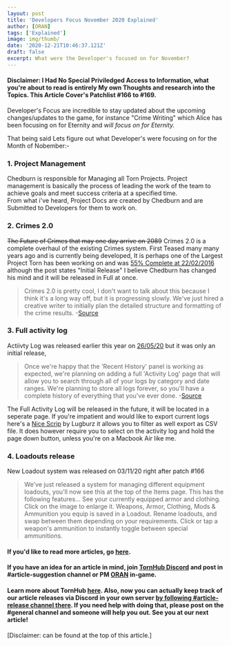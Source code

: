 ```yaml
---
layout: post
title: 'Developers Focus November 2020 Explained'
author: [ORAN]
tags: ['Explained']
image: img/thumb/
date: '2020-12-21T10:46:37.121Z'
draft: false
excerpt: What were the Developer's focused on for November?
---
```

#### Disclaimer: I Had No Special Priviledged Access to Information, what you're about to read is entirely My own Thoughts and research into the Topics. This Article Cover's Patchlist #166 to #169. 

Developer's Focus are incredible to stay updated about the upcoming changes/updates to the game,  for instance "Crime Writing" which Alice has been focusing on for Eternity and _will focus on for Eternity._

That being said Lets figure out what Developer's were focusing on for the Month of Nobember:- 

### 1. Project Management  
Chedburn is responsible for Managing all Torn Projects. Project management is basically the process of leading the work of the team to achieve goals and meet success criteria at a specified time.  
From what i've heard, Project Docs are created by Chedburn and are Submitted to Developers for them to work on.  

### 2. Crimes 2.0  
~~The Future of Crimes that may one day arrive on 2089~~ Crimes 2.0 is a complete overhaul of the existing Crimes system. First Teased many many years ago and is currently being developed, It is perhaps one of the Largest Project Torn has been working on and was [55% Complete at 22/02/2016](https://www.torn.com/forums.php?p=threads&f=1&t=15964643&b=0&a=0&start=0&to=16862702) although the post states "Initial Release" I believe Chedburn has changed his mind and it will be released in Full at once.   
> Crimes 2.0 is pretty cool, I don't want to talk about this because I think it's a long way off, but it is progressing slowly. We've just hired a creative writer to initially plan the detailed structure and formatting of the crime results. -[Source](https://www.torn.com/forums.php?p=threads&f=1&t=15973100&b=0&a=0&start=0&to=17056842)  

### 3. Full activity log  

Actiivty Log was released earlier this year on [26/05/20](https://www.torn.com/forums.php#/p=threads&f=1&t=16164561) but it was only an initial release,

> Once we're happy that the 'Recent History' panel is working as expected, we're planning on adding a full 'Activity Log' page that will allow you to search through all of your logs by category and date ranges. We're planning to store all logs forever, so you'll have a complete history of everything that you've ever done.  -[Source](https://www.torn.com/forums.php#/p=threads&f=1&t=16164561)

The Full Activity Log will be released in the future, it will be located in a seperate page. If you're impatient and would like to export current logs here's a [Nice Scrip](https://www.torn.com/forums.php#/p=threads&f=67&t=16198776&b=0&a=0) by Lugburz it allows you to filter as well export as CSV file. It does however require you to select on the activity log and hold the page down button, unless you're on a Macbook Air like me.  
  
### 4. Loadouts release
New Loadout system was released on 03/11/20 right after patch #166  
>We've just released a system for managing different equipment loadouts, you'll now see this at the top of the Items page. This has the following features...
 See your currently equipped armor and clothing. Click on the image to enlarge it.
 Weapons, Armor, Clothing, Mods & Ammunition you equip is saved in a Loadout.
 Rename loadouts, and swap between them depending on your requirements.
 Click or tap a weapon's ammunition to instantly toggle between special ammunitions.



#### If you'd like to read more articles, go [here](https://torn.oran.pw).  
#### If you have an idea for an article in mind, join [TornHub Discord](https://discord.gg/yvNCTXB) and post in #article-suggestion channel or PM [ORAN](https://www.torn.com/profiles.php?XID=1778676) in-game.
#### Learn more about TornHub [here](https://torn.oran.pw/welcome-to-tornhub/). Also, now you can **actually** keep track of our article releases via Discord in your own server [by following #article-release channel there](https://discord.gg/yvNCTXB). If you need help with doing that, please post on the #general channel and someone will help you out. See you at our next article!     

[Disclaimer: can be found at the top of this article.]